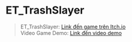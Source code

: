 # ET_TrashSlayer
> ET_TrashSlayer: [Link đến game trên Itch.io](https://bhnxyzj.itch.io/et-trashslayer)  
> Video Game Demo: [Link đến video demo](https://www.youtube.com/watch?v=fUFs7nL7quA)

